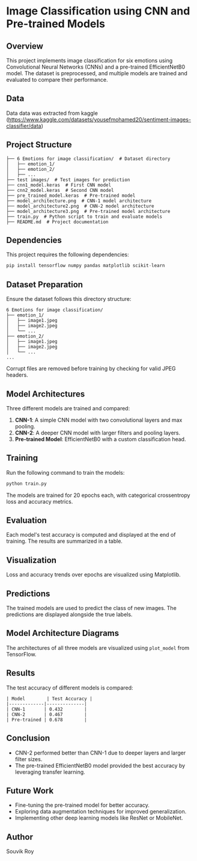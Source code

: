 # Image Classification using CNN and Pre-trained Models

## Overview
This project implements image classification for six emotions using Convolutional Neural Networks (CNNs) and a pre-trained EfficientNetB0 model. The dataset is preprocessed, and multiple models are trained and evaluated to compare their performance.

## Data
Data data was extracted from kaggle (https://www.kaggle.com/datasets/yousefmohamed20/sentiment-images-classifier/data)
## Project Structure
```plaintext
├── 6 Emotions for image classification/  # Dataset directory
│   ├── emotion_1/
│   ├── emotion_2/
│   ├── ...
├── test images/  # Test images for prediction
├── cnn1_model.keras  # First CNN model
├── cnn2_model.keras  # Second CNN model
├── pre_trained_model.keras  # Pre-trained model
├── model_architecture.png  # CNN-1 model architecture
├── model_architecture2.png  # CNN-2 model architecture
├── model_architecture3.png  # Pre-trained model architecture
├── train.py  # Python script to train and evaluate models
├── README.md  # Project documentation
```

## Dependencies
This project requires the following dependencies:
```python
pip install tensorflow numpy pandas matplotlib scikit-learn
```

## Dataset Preparation
Ensure the dataset follows this directory structure:
```plaintext
6 Emotions for image classification/
├── emotion_1/
│   ├── image1.jpeg
│   ├── image2.jpeg
│   └── ...
├── emotion_2/
│   ├── image1.jpeg
│   ├── image2.jpeg
│   └── ...
...
```
Corrupt files are removed before training by checking for valid JPEG headers.

## Model Architectures
Three different models are trained and compared:
1. **CNN-1**: A simple CNN model with two convolutional layers and max pooling.
2. **CNN-2**: A deeper CNN model with larger filters and pooling layers.
3. **Pre-trained Model**: EfficientNetB0 with a custom classification head.

## Training
Run the following command to train the models:
```sh
python train.py
```
The models are trained for 20 epochs each, with categorical crossentropy loss and accuracy metrics.

## Evaluation
Each model's test accuracy is computed and displayed at the end of training. The results are summarized in a table.

## Visualization
Loss and accuracy trends over epochs are visualized using Matplotlib.

## Predictions
The trained models are used to predict the class of new images. The predictions are displayed alongside the true labels.

## Model Architecture Diagrams
The architectures of all three models are visualized using `plot_model` from TensorFlow.

## Results
The test accuracy of different models is compared:
```plaintext
| Model        | Test Accuracy |
|-------------|--------------|
| CNN-1       | 0.432        |
| CNN-2       | 0.467        |
| Pre-trained | 0.678        |
```

## Conclusion
- CNN-2 performed better than CNN-1 due to deeper layers and larger filter sizes.
- The pre-trained EfficientNetB0 model provided the best accuracy by leveraging transfer learning.

## Future Work
- Fine-tuning the pre-trained model for better accuracy.
- Exploring data augmentation techniques for improved generalization.
- Implementing other deep learning models like ResNet or MobileNet.

## Author
Souvik Roy

